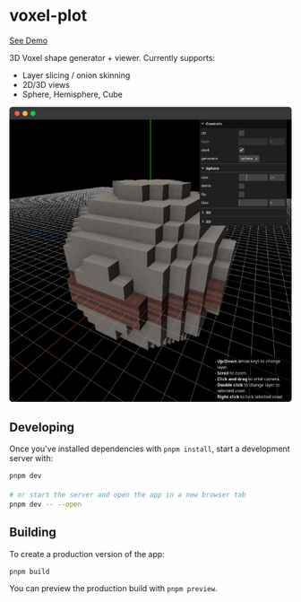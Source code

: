 # voxel-plot
[See Demo](https://alanpq.github.io/voxel-plot/)

3D Voxel shape generator + viewer. Currently supports:
- Layer slicing / onion skinning
- 2D/3D views
- Sphere, Hemisphere, Cube

![screenshot of voxel-plot](./voxel-plot.png)

## Developing

Once you've installed dependencies with `pnpm install`, start a development server with:

```bash
pnpm dev

# or start the server and open the app in a new browser tab
pnpm dev -- --open
```

## Building

To create a production version of the app:

```bash
pnpm build
```

You can preview the production build with `pnpm preview`.
